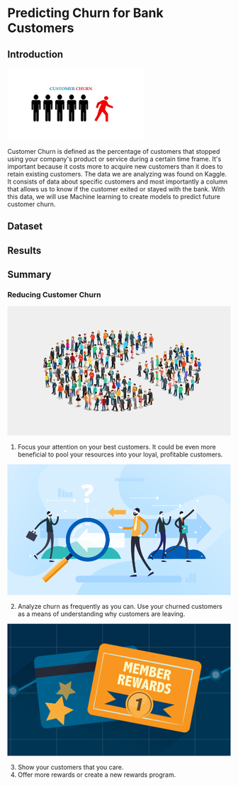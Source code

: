 # Predicting Churn for Bank Customers

## Introduction
![Customer Churn](churn.png)

Customer Churn is defined as the percentage of customers that stopped using your company's product or service during a certain time frame. It's important because it costs more to acquire new customers than it does to retain existing customers. The data we are analyzing was found on Kaggle. It consists of data about specific customers and most importantly a column that allows us to know if the customer exited or stayed with the bank. With this data, we will use Machine learning to create models to predict future customer churn.
## Dataset

## Results

## Summary

### Reducing Customer Churn
![Best Customers](best_customers.jpeg)

1. Focus your attention on your best customers. It could be even more beneficial to pool your resources into your loyal, profitable customers.

![Future Predictions](future.png)

2. Analyze churn as frequently as you can. Use your churned customers as a means of understanding why customers are leaving.

![Customer Rewards](rewards.jpg)

3. Show your customers that you care.
4. Offer more rewards or create a new rewards program.


